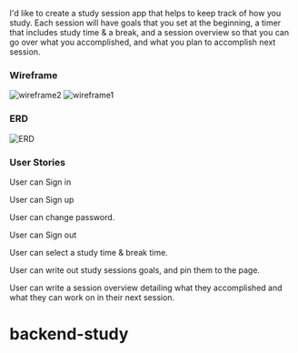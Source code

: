 I'd like to create a study session app that helps to keep track of how you study. Each session will have goals that you set at the beginning, a timer that includes study time & a break, and a session overview so that you can go over what you accomplished, and what you plan to accomplish next session.

### Wireframe
![wireframe2](https://imgur.com/x5Ir22s.png)
![wireframe1](https://imgur.com/S6fSKqg.png)

### ERD
![ERD](https://imgur.com/upvfLIZ.png)

### User Stories
User can Sign in

User can Sign up

User can change password.

User can Sign out

User can select a study time & break time.

User can write out study sessions goals, and pin them to the page.

User can write a session overview detailing what they accomplished and what they can work on in their next session.
# backend-study
